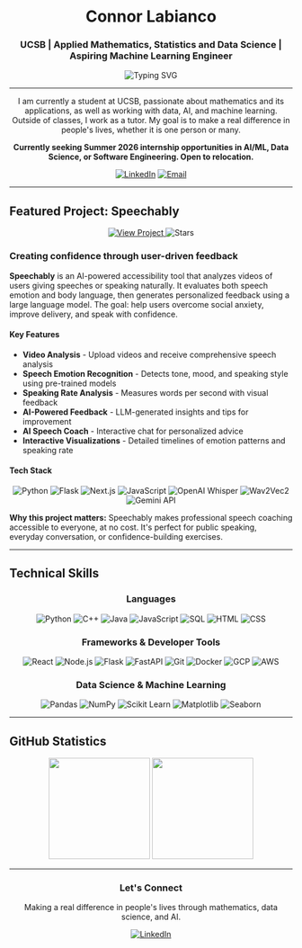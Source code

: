 <div align="center">

# Connor Labianco

### UCSB | Applied Mathematics, Statistics and Data Science | Aspiring Machine Learning Engineer

<img src="https://readme-typing-svg.demolab.com?font=Fira+Code&weight=500&size=22&pause=1000&color=8B9D83&center=true&vCenter=true&width=600&lines=Mathematics+%2B+Data+Science;AI+%26+Machine+Learning;Making+a+Real+Difference" alt="Typing SVG" />

---

I am currently a student at UCSB, passionate about mathematics and its applications, as well as working with data, AI, and machine learning. Outside of classes, I work as a tutor. My goal is to make a real difference in people's lives, whether it is one person or many.

**Currently seeking Summer 2026 internship opportunities in AI/ML, Data Science, or Software Engineering. Open to relocation.**

[![LinkedIn](https://img.shields.io/badge/LinkedIn-8B9D83?style=for-the-badge&logo=linkedin&logoColor=white)](https://linkedin.com/in/connorlabianco)
[![Email](https://img.shields.io/badge/Email-8B9D83?style=for-the-badge&logo=gmail&logoColor=white)](mailto:connoralabianco@gmail.com)

</div>

---

## Featured Project: Speechably

<div align="center">
<a href="https://github.com/connorlabianco/Speechably">
<img src="https://img.shields.io/badge/VIEW_PROJECT-8B9D83?style=for-the-badge&logoColor=white" alt="View Project"/>
</a>
<img src="https://img.shields.io/github/stars/connorlabianco/Speechably?style=for-the-badge&color=D3D3D3&labelColor=8B9D83" alt="Stars"/>
</div>

### Creating confidence through user-driven feedback

**Speechably** is an AI-powered accessibility tool that analyzes videos of users giving speeches or speaking naturally. It evaluates both speech emotion and body language, then generates personalized feedback using a large language model. The goal: help users overcome social anxiety, improve delivery, and speak with confidence.

#### Key Features
- **Video Analysis** - Upload videos and receive comprehensive speech analysis
- **Speech Emotion Recognition** - Detects tone, mood, and speaking style using pre-trained models
- **Speaking Rate Analysis** - Measures words per second with visual feedback
- **AI-Powered Feedback** - LLM-generated insights and tips for improvement
- **AI Speech Coach** - Interactive chat for personalized advice
- **Interactive Visualizations** - Detailed timelines of emotion patterns and speaking rate

#### Tech Stack
<div align="center">

![Python](https://img.shields.io/badge/Python-8B9D83?style=for-the-badge&logo=python&logoColor=white)
![Flask](https://img.shields.io/badge/Flask-8B9D83?style=for-the-badge&logo=flask&logoColor=white)
![Next.js](https://img.shields.io/badge/Next.js-8B9D83?style=for-the-badge&logo=next.js&logoColor=white)
![JavaScript](https://img.shields.io/badge/JavaScript-8B9D83?style=for-the-badge&logo=javascript&logoColor=white)
![OpenAI Whisper](https://img.shields.io/badge/OpenAI_Whisper-8B9D83?style=for-the-badge&logo=openai&logoColor=white)
![Wav2Vec2](https://img.shields.io/badge/Wav2Vec2-8B9D83?style=for-the-badge&logo=huggingface&logoColor=white)
![Gemini API](https://img.shields.io/badge/Gemini_API-8B9D83?style=for-the-badge&logo=google&logoColor=white)

</div>

**Why this project matters:** Speechably makes professional speech coaching accessible to everyone, at no cost. It's perfect for public speaking, everyday conversation, or confidence-building exercises.

---

## Technical Skills

<div align="center">

### Languages
![Python](https://img.shields.io/badge/Python-8B9D83?style=flat-square&logo=python&logoColor=white)
![C++](https://img.shields.io/badge/C++-8B9D83?style=flat-square&logo=c%2B%2B&logoColor=white)
![Java](https://img.shields.io/badge/Java-8B9D83?style=flat-square&logo=openjdk&logoColor=white)
![JavaScript](https://img.shields.io/badge/JavaScript-8B9D83?style=flat-square&logo=javascript&logoColor=white)
![SQL](https://img.shields.io/badge/SQL-8B9D83?style=flat-square&logo=postgresql&logoColor=white)
![HTML](https://img.shields.io/badge/HTML-8B9D83?style=flat-square&logo=html5&logoColor=white)
![CSS](https://img.shields.io/badge/CSS-8B9D83?style=flat-square&logo=css3&logoColor=white)

### Frameworks & Developer Tools
![React](https://img.shields.io/badge/React-D3D3D3?style=flat-square&logo=react&logoColor=black)
![Node.js](https://img.shields.io/badge/Node.js-D3D3D3?style=flat-square&logo=node.js&logoColor=black)
![Flask](https://img.shields.io/badge/Flask-D3D3D3?style=flat-square&logo=flask&logoColor=black)
![FastAPI](https://img.shields.io/badge/FastAPI-D3D3D3?style=flat-square&logo=fastapi&logoColor=black)
![Git](https://img.shields.io/badge/Git-D3D3D3?style=flat-square&logo=git&logoColor=black)
![Docker](https://img.shields.io/badge/Docker-D3D3D3?style=flat-square&logo=docker&logoColor=black)
![GCP](https://img.shields.io/badge/Google_Cloud-D3D3D3?style=flat-square&logo=google-cloud&logoColor=black)
![AWS](https://img.shields.io/badge/AWS-D3D3D3?style=flat-square&logo=amazon-aws&logoColor=black)

### Data Science & Machine Learning
![Pandas](https://img.shields.io/badge/Pandas-D3D3D3?style=flat-square&logo=pandas&logoColor=black)
![NumPy](https://img.shields.io/badge/NumPy-D3D3D3?style=flat-square&logo=numpy&logoColor=black)
![Scikit Learn](https://img.shields.io/badge/Scikit_Learn-D3D3D3?style=flat-square&logo=scikit-learn&logoColor=black)
![Matplotlib](https://img.shields.io/badge/Matplotlib-D3D3D3?style=flat-square&logoColor=black)
![Seaborn](https://img.shields.io/badge/Seaborn-D3D3D3?style=flat-square&logoColor=black)

</div>

---

## GitHub Statistics

<div align="center">
<img height="180em" src="https://github-readme-stats.vercel.app/api?username=connorlabianco&show_icons=true&theme=default&hide_border=true&bg_color=f5f5f5&title_color=8B9D83&icon_color=8B9D83&text_color=333333"/>
<img height="180em" src="https://github-readme-stats.vercel.app/api/top-langs/?username=connorlabianco&layout=compact&theme=default&hide_border=true&bg_color=f5f5f5&title_color=8B9D83&text_color=333333"/>
</div>

---

<div align="center">

### Let's Connect

Making a real difference in people's lives through mathematics, data science, and AI.

[![LinkedIn](https://img.shields.io/badge/Connect_on_LinkedIn-8B9D83?style=for-the-badge&logo=linkedin&logoColor=white)](https://linkedin.com/in/connorlabianco)

</div>
